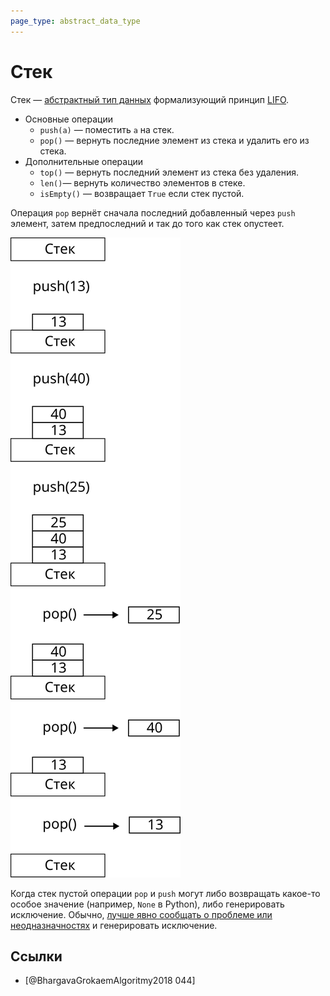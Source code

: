 ```yaml
---
page_type: abstract_data_type
---
```


# Стек

Стек — [абстрактный тип данных]([[20221023123217]]) формализующий принцип [LIFO]([[20221022204419]]).

- Основные операции
  - `push(a)` — поместить `a` на стек.
  - `pop()` — вернуть последние элемент из стека и удалить его из стека.
- Дополнительные операции
  - `top()` — вернуть последний элемент из стека без удаления.
  - `len()`— вернуть количество элементов в стеке.
  - `isEmpty()` — возвращает `True` если стек пустой.

Операция `pop` вернёт сначала последний добавленный через `push` элемент, затем предпоследний и так до того как стек опустеет.

![](images/stack01.svg)

Когда стек пустой операции `pop` и `push` могут либо возвращать какое-то особое значение (например, `None` в Python), либо генерировать исключение. Обычно, [лучше явно сообщать о проблеме или неодназначностях]([[20221023131820]]) и генерировать исключение.

## Ссылки

- [@BhargavaGrokaemAlgoritmy2018 044]